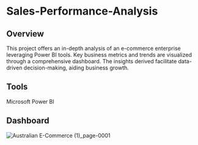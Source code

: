# Sales-Performance-Analysis
## Overview
This project offers an in-depth analysis of an e-commerce enterprise leveraging Power BI tools. Key business metrics and trends are visualized through a comprehensive dashboard. The insights derived facilitate data-driven decision-making, aiding business growth.
## Tools
Microsoft Power BI
## Dashboard
![Australian E-Commerce (1)_page-0001](https://github.com/user-attachments/assets/c92f3994-4063-4ae2-b760-e823f1e233c4)
